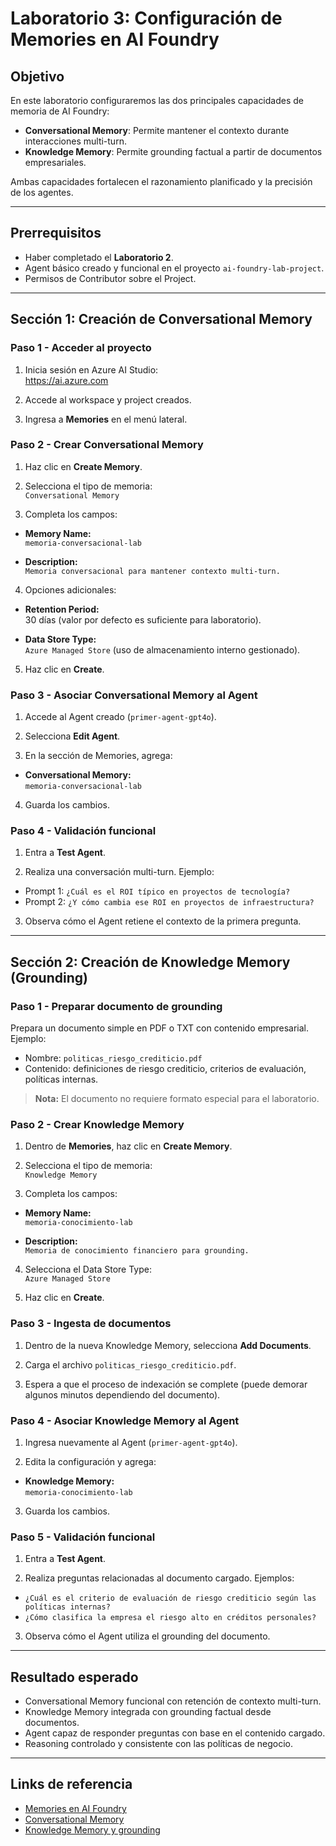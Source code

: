 # Laboratorio 3: Configuración de Memories en AI Foundry

## Objetivo

En este laboratorio configuraremos las dos principales capacidades de memoria de AI Foundry:

- **Conversational Memory**: Permite mantener el contexto durante interacciones multi-turn.
- **Knowledge Memory**: Permite grounding factual a partir de documentos empresariales.

Ambas capacidades fortalecen el razonamiento planificado y la precisión de los agentes.

---

## Prerrequisitos

- Haber completado el **Laboratorio 2**.
- Agent básico creado y funcional en el proyecto `ai-foundry-lab-project`.
- Permisos de Contributor sobre el Project.

---

## Sección 1: Creación de Conversational Memory

### Paso 1 - Acceder al proyecto

1. Inicia sesión en Azure AI Studio:  
   https://ai.azure.com

2. Accede al workspace y project creados.

3. Ingresa a **Memories** en el menú lateral.

### Paso 2 - Crear Conversational Memory

1. Haz clic en **Create Memory**.

2. Selecciona el tipo de memoria:  
   `Conversational Memory`

3. Completa los campos:

- **Memory Name:**  
  `memoria-conversacional-lab`

- **Description:**  
  `Memoria conversacional para mantener contexto multi-turn.`

4. Opciones adicionales:

- **Retention Period:**  
  30 días (valor por defecto es suficiente para laboratorio).
  
- **Data Store Type:**  
  `Azure Managed Store` (uso de almacenamiento interno gestionado).

5. Haz clic en **Create**.

### Paso 3 - Asociar Conversational Memory al Agent

1. Accede al Agent creado (`primer-agent-gpt4o`).

2. Selecciona **Edit Agent**.

3. En la sección de Memories, agrega:

- **Conversational Memory:**  
  `memoria-conversacional-lab`

4. Guarda los cambios.

### Paso 4 - Validación funcional

1. Entra a **Test Agent**.

2. Realiza una conversación multi-turn. Ejemplo:

- Prompt 1: `¿Cuál es el ROI típico en proyectos de tecnología?`
- Prompt 2: `¿Y cómo cambia ese ROI en proyectos de infraestructura?`

3. Observa cómo el Agent retiene el contexto de la primera pregunta.

---

## Sección 2: Creación de Knowledge Memory (Grounding)

### Paso 1 - Preparar documento de grounding

Prepara un documento simple en PDF o TXT con contenido empresarial. Ejemplo:

- Nombre: `politicas_riesgo_crediticio.pdf`
- Contenido: definiciones de riesgo crediticio, criterios de evaluación, políticas internas.

> **Nota:** El documento no requiere formato especial para el laboratorio.

### Paso 2 - Crear Knowledge Memory

1. Dentro de **Memories**, haz clic en **Create Memory**.

2. Selecciona el tipo de memoria:  
   `Knowledge Memory`

3. Completa los campos:

- **Memory Name:**  
  `memoria-conocimiento-lab`

- **Description:**  
  `Memoria de conocimiento financiero para grounding.`

4. Selecciona el Data Store Type:  
  `Azure Managed Store`

5. Haz clic en **Create**.

### Paso 3 - Ingesta de documentos

1. Dentro de la nueva Knowledge Memory, selecciona **Add Documents**.

2. Carga el archivo `politicas_riesgo_crediticio.pdf`.

3. Espera a que el proceso de indexación se complete (puede demorar algunos minutos dependiendo del documento).

### Paso 4 - Asociar Knowledge Memory al Agent

1. Ingresa nuevamente al Agent (`primer-agent-gpt4o`).

2. Edita la configuración y agrega:

- **Knowledge Memory:**  
  `memoria-conocimiento-lab`

3. Guarda los cambios.

### Paso 5 - Validación funcional

1. Entra a **Test Agent**.

2. Realiza preguntas relacionadas al documento cargado. Ejemplos:

- `¿Cuál es el criterio de evaluación de riesgo crediticio según las políticas internas?`
- `¿Cómo clasifica la empresa el riesgo alto en créditos personales?`

3. Observa cómo el Agent utiliza el grounding del documento.

---

## Resultado esperado

- Conversational Memory funcional con retención de contexto multi-turn.
- Knowledge Memory integrada con grounding factual desde documentos.
- Agent capaz de responder preguntas con base en el contenido cargado.
- Reasoning controlado y consistente con las políticas de negocio.

---

## Links de referencia

- [Memories en AI Foundry](https://learn.microsoft.com/en-us/azure/ai-studio/foundry/memories-overview)
- [Conversational Memory](https://learn.microsoft.com/en-us/azure/ai-studio/foundry/conversational-memory)
- [Knowledge Memory y grounding](https://learn.microsoft.com/en-us/azure/ai-studio/foundry/knowledge-memory)
